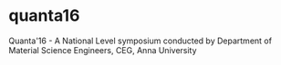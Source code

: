 # quanta16
Quanta'16 - A National Level symposium conducted by Department of Material Science Engineers, CEG, Anna University
